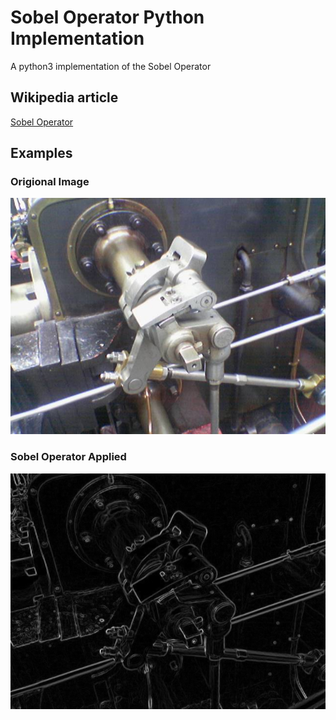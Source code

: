 # Sobel Operator Python Implementation
A python3 implementation of the Sobel Operator

## Wikipedia article
[Sobel Operator](https://en.wikipedia.org/wiki/Sobel_operator)

## Examples
### Origional Image
![](https://github.com/Nequeo2000/Sobel-Operator-Python/blob/main/images/image1.png?raw=true)

### Sobel Operator Applied
![](https://github.com/Nequeo2000/Sobel-Operator-Python/blob/main/images/image2.png?raw=true)
